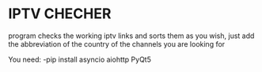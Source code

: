 # IPTV CHECHER


program checks the working iptv links and sorts them as you wish, just add the abbreviation of the country of the channels you are looking for


You need:
-pip install asyncio aiohttp PyQt5

